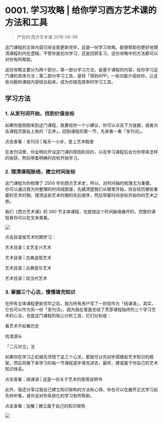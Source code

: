 # 0001. 学习攻略 | 给你学习西方艺术课的方法和工具
> 严伯钧·西方艺术课
2018-06-09

这门课程的主体内容已经全部更新完毕，这是一份学习攻略，能够帮助你更好地理清课程的内在逻辑，不管你是初次学习，还是回顾复习，这份攻略中的方法都可以对你有所帮助。

这份攻略主要分为两个部分，第一部分学习方法，是基于课程的内容，给你学习这门课的具体方法；第二部分学习工具，是将「得到APP」一些功能介绍给你，让这些功能和课程内容结合起来，成为你提高效率的学习工具。

## 学习方法
### 1. 从发刊词开始，找到价值坐标
如果你是刚刚来到这门课程，我要给你一个小建议，你可以点击下方链接，或者点击课程页面右上角的「正序」，回到课程的第一节，先来看一看「发刊词」。

点击查看：发刊词 | 每天一小步，登上艺术殿堂

在发刊词里，你会明白开设这门课的原因和目的，以及学习课程后会为你带来怎样的收获，然后带着明确的目标开始学习。

### 2. 理清课程脉络，建立时间坐标
这门课程为你梳理了 2500 年的西方艺术史，所以，对时间轴的梳理尤为重要。你可以通过我为你整理的时间线图谱，先搞清楚我们从哪里开始，将会经历哪些重要的艺术时期，理清这些艺术时期的先后顺序，然后带着时间坐标开始你的艺术之旅。

我们《西方艺术课》的 260 节主体课程，也是按这个时间脉络展开的，完整的课程表你可以在文末查看。

![](https://raw.githubusercontent.com/dalong0514/selfstudy/master/图片链接/艺术/2018002.jpg)

点击目录按艺术时期学习：

艺术目录 | 文艺复兴艺术

艺术目录 | 古典造型艺术

艺术目录 | 古典音乐艺术

艺术目录 | 现当代艺术

### 3. 掌握三个心法，慢慢填充知识
在所有主体课程更新完毕之后，我为所有用户写了一封信作为「结课语」，其实，它也可以作为另一份「发刊词」，因为我在里面总结了贯穿课程始终的三个学习艺术的心法，也是这门课程的核心分析工具，它们分别是：

看艺术不如看历史

找准源头

「二元对立」法

如果你在学习之前就先领悟了这三个心法，那就可以先初步搭建起艺术知识的框架，然后将接下来学习的每一节课程逐步填充进去，最终，建成属于你自己的艺术知识体系。

点击查看：结课语 | 这是一份关于艺术的使用说明书

此外，我还分享过我自己建立知识架构的方法和心得，你也可以在展开正式学习前先听听看，或许会对你系统化的学习有所帮助。

点击查看：加餐 | 建立属于自己的知识架构

![](https://raw.githubusercontent.com/dalong0514/selfstudy/master/图片链接/艺术/2018001.jpg)